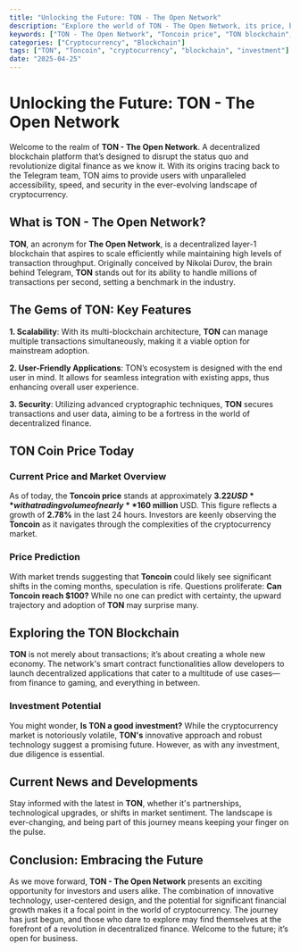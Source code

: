 ```yaml
---
title: "Unlocking the Future: TON - The Open Network"
description: "Explore the world of TON - The Open Network, its price, blockchain technology, and investment potential."
keywords: ["TON - The Open Network", "Toncoin price", "TON blockchain", "TON cryptocurrency value", "TON coin news"]
categories: ["Cryptocurrency", "Blockchain"]
tags: ["TON", "Toncoin", "cryptocurrency", "blockchain", "investment"]
date: "2025-04-25"
---
```


# Unlocking the Future: TON - The Open Network

Welcome to the realm of **TON - The Open Network**. A decentralized blockchain platform that’s designed to disrupt the status quo and revolutionize digital finance as we know it. With its origins tracing back to the Telegram team, TON aims to provide users with unparalleled accessibility, speed, and security in the ever-evolving landscape of cryptocurrency.

## What is TON - The Open Network?

**TON**, an acronym for **The Open Network**, is a decentralized layer-1 blockchain that aspires to scale efficiently while maintaining high levels of transaction throughput. Originally conceived by Nikolai Durov, the brain behind Telegram, **TON** stands out for its ability to handle millions of transactions per second, setting a benchmark in the industry.

## The Gems of TON: Key Features

**1. Scalability**: With its multi-blockchain architecture, **TON** can manage multiple transactions simultaneously, making it a viable option for mainstream adoption.

**2. User-Friendly Applications**: TON’s ecosystem is designed with the end user in mind. It allows for seamless integration with existing apps, thus enhancing overall user experience.

**3. Security**: Utilizing advanced cryptographic techniques, **TON** secures transactions and user data, aiming to be a fortress in the world of decentralized finance.

## TON Coin Price Today

### Current Price and Market Overview

As of today, the **Toncoin price** stands at approximately **$3.22 USD** with a trading volume of nearly **$160 million** USD. This figure reflects a growth of **2.78%** in the last 24 hours. Investors are keenly observing the **Toncoin** as it navigates through the complexities of the cryptocurrency market.

### Price Prediction

With market trends suggesting that **Toncoin** could likely see significant shifts in the coming months, speculation is rife. Questions proliferate: **Can Toncoin reach $100?** While no one can predict with certainty, the upward trajectory and adoption of **TON** may surprise many.

## Exploring the TON Blockchain

**TON** is not merely about transactions; it’s about creating a whole new economy. The network's smart contract functionalities allow developers to launch decentralized applications that cater to a multitude of use cases—from finance to gaming, and everything in between.

### Investment Potential

You might wonder, **Is TON a good investment?** While the cryptocurrency market is notoriously volatile, **TON's** innovative approach and robust technology suggest a promising future. However, as with any investment, due diligence is essential.

## Current News and Developments

Stay informed with the latest in **TON**, whether it's partnerships, technological upgrades, or shifts in market sentiment. The landscape is ever-changing, and being part of this journey means keeping your finger on the pulse.

## Conclusion: Embracing the Future

As we move forward, **TON - The Open Network** presents an exciting opportunity for investors and users alike. The combination of innovative technology, user-centered design, and the potential for significant financial growth makes it a focal point in the world of cryptocurrency. The journey has just begun, and those who dare to explore may find themselves at the forefront of a revolution in decentralized finance. Welcome to the future; it’s open for business.